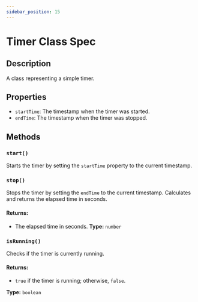 ```yaml
---
sidebar_position: 15
---
```

Timer Class Spec
=============================


## Description

A class representing a simple timer.

## Properties

- `startTime`: The timestamp when the timer was started.
- `endTime`: The timestamp when the timer was stopped.

## Methods

### `start()`

Starts the timer by setting the `startTime` property to the current timestamp.

### `stop()`

Stops the timer by setting the `endTime` to the current timestamp. Calculates and returns the elapsed time in seconds.

#### Returns:

- The elapsed time in seconds.
**Type:**  `number`

### `isRunning()`

Checks if the timer is currently running.

#### Returns:

- `true` if the timer is running; otherwise, `false`.

**Type:**  `boolean`
